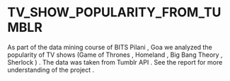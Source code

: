# TV_SHOW_POPULARITY_FROM_TUMBLR
As part of the data mining course of BITS Pilani , Goa we analyzed the popularity of TV shows (Game of Thrones , Homeland , Big Bang Theory
, Sherlock ) . The data was taken from Tumblr API . 
See the report for more understanding of the project . 
